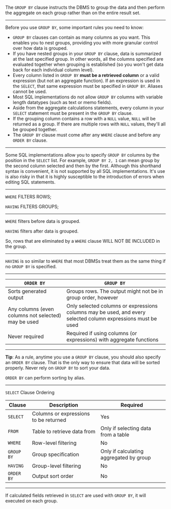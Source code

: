 The `GROUP BY` clause instructs the DBMS to group the data and then perform the aggregate on each group rather than on the entire result set.

---

Before you use `GROUP BY`, some important rules you need to know:
* `GROUP BY` clauses can contain as many columns as you want. This enables you to nest groups, providing you with more granular control over how data is grouped.
* If you have nested groups in your `GROUP BY` clause, data is summarized at the last specified group. In other words, all the columns specified are evaluated together when grouping is established (so you won't get data back for each individual column level).
* Every column listed in `GROUP BY` **must be a retrieved column** or a valid expression (but not an aggregate function). If an expression is used in the `SELECT`, that same expression must be specified in `GROUP BY`. Aliases cannot be used.
* Most SQL implementations do not allow `GROUP BY` columns with variable length datatypes (such as text or memo fields).
* Aside from the aggregate calculations statements, every column in your `SELECT` statement must be present in the `GROUP BY` clause.
* If the grouping column contains a row with a `NULL` value, `NULL` will be returned as a group. If there are multiple rows with `NULL` values, they'll all be grouped together.
* The `GROUP BY` clause must come after any `WHERE` clause and before any `ORDER BY` clause.

---

Some SQL implementations allow you to specify `GROUP BY` columns by the position in the `SELECT` list. For example, `GROUP BY 2, 1` can mean group by the second column selected and then by the first. Although this shorthand syntax is convenient, it is not supported by all SQL implementations. It's use is also risky in that it is highly susceptible to the introduction of errors when editing SQL statements.

---

`WHERE` FILTERS ROWS;

`HAVING` FILTERS GROUPS;

---

`WHERE` filters before data is grouped.

`HAVING` filters after data is grouped.

So, rows that are eliminated by a `WHERE` clause WILL NOT BE INCLUDED in the group.

---

`HAVING` is so similar to `WHERE` that most DBMSs treat them as the same thing if no `GROUP BY` is specified.

---

|`ORDER BY`|`GROUP BY`|
|-|-|
|Sorts generated output|Groups rows. The output might not be in group order, however|
|Any columns (even columns not selected) may be used|Only selected columns or expressions columns may be used, and every selected column expressions must be used|
|Never required|Required if using columns (or expressions) with aggregate functions|

---

**Tip**: As a rule, anytime you use a `GROUP BY` clause, you should also specify an `ORDER BY` clause. That is the only way to ensure that data will be sorted properly. Never rely on `GROUP BY` to sort your data.

`ORDER BY` can perform sorting by alias.

---

`SELECT` Clause Ordering

|Clause|Description|Required|
|-|-|-|
|`SELECT`|Columns or expressions to be returned|Yes|
|`FROM`|Table to retrieve data from|Only if selecting data from a table|
|`WHERE`|Row-level filtering|No|
|`GROUP BY`|Group specification|Only if calculating aggregated by group|
|`HAVING`|Group-level filtering|No|
|`ORDER BY`|Output sort order|No|

---

If calculated fields retrieved in `SELECT` are used with `GROUP BY`, it will executed on each group.
